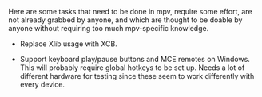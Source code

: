 Here are some tasks that need to be done in mpv, require some effort, are not already grabbed by anyone, and which are thought to be doable by anyone without requiring too much mpv-specific knowledge.

- Replace Xlib usage with XCB.

- Support keyboard play/pause buttons and MCE remotes on Windows. This will probably require global hotkeys to be set up. Needs a lot of different hardware for testing since these seem to work differently with every device.